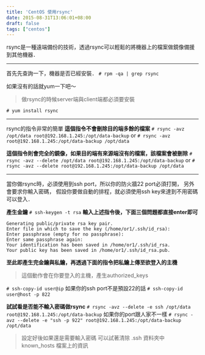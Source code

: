 ```yaml
---
title: 'CentOS 使用rsync'
date: 2015-08-31T13:06:01+08:00
draft: false
tags: ["centos"]
---
```

rsync是一種遠端備份的技術，透過rsync可以輕鬆的將機器上的檔案做鏡像備援到其他機器．

***

首先先查詢一下，機器是否已經安裝．
`# rpm -qa | grep rsync`

如果沒有的話就yum一下吧～
>做rsync的時候server端與client端都必須要安裝

`# yum install rsync`

***

rsync的指令非常的簡單
**這個指令不會刪除目的端多餘的檔案**
`# rsync -avz /opt/data root@192.168.1.245:/opt/data-backup`
or
`# rsync -avz root@192.168.1.245:/opt/data-backup /opt/data`

**這個指令則會完全的鏡像，如果目的端有來源端沒有的檔案，該檔案會被刪除**
`# rsync -avz --delete /opt/data root@192.168.1.245:/opt/data-backup`
or
`# rsync -avz --delete root@192.168.1.245:/opt/data-backup /opt/data`

***

當你做rsync時，必須使用到ssh port，所以你的防火牆22 port必須打開，
另外會要求你輸入密碼，
假設你要做自動的排程，就必須使用ssh key來達到不用密碼可以登入．

**產生金鑰**
`# ssh-keygen -t rsa`
**輸入上述指令後，下面三個問題都直接enter即可**
```config
Generating public/private rsa key pair.
Enter file in which to save the key (/home/or1/.ssh/id_rsa):
Enter passphrase (empty for no passphrase):
Enter same passphrase again:
Your identification has been saved in /home/or1/.ssh/id_rsa.
Your public key has been saved in /home/or1/.ssh/id_rsa.pub.
```

**至此即產生完金鑰與私鑰，再透過下面的指令把私鑰上傳至欲登入的主機**
>這個動作會在你要登入的主機，產生authorized_keys

`# ssh-copy-id user@ip`
如果你的ssh port不是預設22的話
`# ssh-copy-id user@host -p 822`

**試試看是否能不輸入密碼做rsync**
`# rsync -avz --delete -e ssh /opt/data root@192.168.1.245:/opt/data-backup`
如果你的port跟人家不一樣
`# rsync -avz --delete -e "ssh -p 922" root@192.168.1.245:/opt/data-backup /opt/data`

>設定好後如果還是需要輸入密碼
>可以試著清除 .ssh 資料夾中 known_hosts 檔案上的資訊
